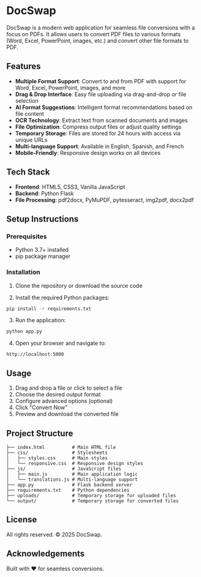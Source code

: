# DocSwap

DocSwap is a modern web application for seamless file conversions with a focus on PDFs. It allows users to convert PDF files to various formats (Word, Excel, PowerPoint, images, etc.) and convert other file formats to PDF.

## Features

- **Multiple Format Support**: Convert to and from PDF with support for Word, Excel, PowerPoint, images, and more
- **Drag & Drop Interface**: Easy file uploading via drag-and-drop or file selection
- **AI Format Suggestions**: Intelligent format recommendations based on file content
- **OCR Technology**: Extract text from scanned documents and images
- **File Optimization**: Compress output files or adjust quality settings
- **Temporary Storage**: Files are stored for 24 hours with access via unique URLs
- **Multi-language Support**: Available in English, Spanish, and French
- **Mobile-Friendly**: Responsive design works on all devices

## Tech Stack

- **Frontend**: HTML5, CSS3, Vanilla JavaScript
- **Backend**: Python Flask
- **File Processing**: pdf2docx, PyMuPDF, pytesseract, img2pdf, docx2pdf

## Setup Instructions

### Prerequisites

- Python 3.7+ installed
- pip package manager

### Installation

1. Clone the repository or download the source code

2. Install the required Python packages:

```bash
pip install -r requirements.txt
```

3. Run the application:

```bash
python app.py
```

4. Open your browser and navigate to:

```
http://localhost:5000
```

## Usage

1. Drag and drop a file or click to select a file
2. Choose the desired output format
3. Configure advanced options (optional)
4. Click "Convert Now"
5. Preview and download the converted file

## Project Structure

```
├── index.html          # Main HTML file
├── css/                # Stylesheets
│   ├── styles.css      # Main styles
│   └── responsive.css  # Responsive design styles
├── js/                 # JavaScript files
│   ├── main.js         # Main application logic
│   └── translations.js # Multi-language support
├── app.py              # Flask backend server
├── requirements.txt    # Python dependencies
├── uploads/            # Temporary storage for uploaded files
└── output/             # Temporary storage for converted files
```

## License

All rights reserved. © 2025 DocSwap.

## Acknowledgements

Built with ❤️ for seamless conversions.